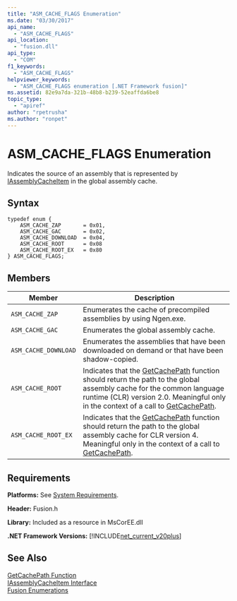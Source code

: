 ```yaml
---
title: "ASM_CACHE_FLAGS Enumeration"
ms.date: "03/30/2017"
api_name: 
  - "ASM_CACHE_FLAGS"
api_location: 
  - "fusion.dll"
api_type: 
  - "COM"
f1_keywords: 
  - "ASM_CACHE_FLAGS"
helpviewer_keywords: 
  - "ASM_CACHE_FLAGS enumeration [.NET Framework fusion]"
ms.assetid: 82e9a7da-321b-48b8-b239-52eaffda6be8
topic_type: 
  - "apiref"
author: "rpetrusha"
ms.author: "ronpet"
---
```

# ASM_CACHE_FLAGS Enumeration
Indicates the source of an assembly that is represented by [IAssemblyCacheItem](../../../../docs/framework/unmanaged-api/fusion/iassemblycacheitem-interface.md) in the global assembly cache.  

## Syntax  

```  
typedef enum {  
    ASM_CACHE_ZAP       = 0x01,  
    ASM_CACHE_GAC       = 0x02,  
    ASM_CACHE_DOWNLOAD  = 0x04,  
    ASM_CACHE_ROOT      = 0x08  
    ASM_CACHE_ROOT_EX   = 0x80  
} ASM_CACHE_FLAGS;  
```  

## Members  


|Member|Description|  
|------------|-----------------|  
|`ASM_CACHE_ZAP`|Enumerates the cache of precompiled assemblies by using Ngen.exe.|  
|`ASM_CACHE_GAC`|Enumerates the global assembly cache.|  
|`ASM_CACHE_DOWNLOAD`|Enumerates the assemblies that have been downloaded on demand or that have been shadow-copied.|  
|`ASM_CACHE_ROOT`|Indicates that the [GetCachePath](../../../../docs/framework/unmanaged-api/fusion/getcachepath-function.md) function should return the path to the global assembly cache for the common language runtime (CLR) version 2.0. Meaningful only in the context of a call to [GetCachePath](../../../../docs/framework/unmanaged-api/fusion/getcachepath-function.md).|  
|`ASM_CACHE_ROOT_EX`|Indicates that the [GetCachePath](../../../../docs/framework/unmanaged-api/fusion/getcachepath-function.md) function should return the path to the global assembly cache for CLR version 4. Meaningful only in the context of a call to [GetCachePath](../../../../docs/framework/unmanaged-api/fusion/getcachepath-function.md).|  

## Requirements  
 **Platforms:** See [System Requirements](../../../../docs/framework/get-started/system-requirements.md).  

 **Header:** Fusion.h  

 **Library:** Included as a resource in MsCorEE.dll  

 **.NET Framework Versions:** [!INCLUDE[net_current_v20plus](../../../../includes/net-current-v20plus-md.md)]  

## See Also  
 [GetCachePath Function](../../../../docs/framework/unmanaged-api/fusion/getcachepath-function.md)  
 [IAssemblyCacheItem Interface](../../../../docs/framework/unmanaged-api/fusion/iassemblycacheitem-interface.md)  
 [Fusion Enumerations](../../../../docs/framework/unmanaged-api/fusion/fusion-enumerations.md)
